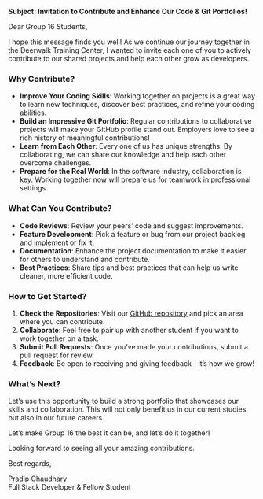 **Subject: Invitation to Contribute and Enhance Our Code & Git Portfolios!**

Dear Group 16 Students,

I hope this message finds you well! As we continue our journey together in the Deerwalk Training Center, I wanted to invite each one of you to actively contribute to our shared projects and help each other grow as developers.

### Why Contribute?

-   **Improve Your Coding Skills**: Working together on projects is a great way to learn new techniques, discover best practices, and refine your coding abilities.
-   **Build an Impressive Git Portfolio**: Regular contributions to collaborative projects will make your GitHub profile stand out. Employers love to see a rich history of meaningful contributions!
-   **Learn from Each Other**: Every one of us has unique strengths. By collaborating, we can share our knowledge and help each other overcome challenges.
-   **Prepare for the Real World**: In the software industry, collaboration is key. Working together now will prepare us for teamwork in professional settings.

### What Can You Contribute?

-   **Code Reviews**: Review your peers’ code and suggest improvements.
-   **Feature Development**: Pick a feature or bug from our project backlog and implement or fix it.
-   **Documentation**: Enhance the project documentation to make it easier for others to understand and contribute.
-   **Best Practices**: Share tips and best practices that can help us write cleaner, more efficient code.

### How to Get Started?

1. **Check the Repositories**: Visit our [GitHub repository](https://github.com/pradipchaudhary/dw-lms) and pick an area where you can contribute.
2. **Collaborate**: Feel free to pair up with another student if you want to work together on a task.
3. **Submit Pull Requests**: Once you’ve made your contributions, submit a pull request for review.
4. **Feedback**: Be open to receiving and giving feedback—it’s how we grow!

### What’s Next?

Let’s use this opportunity to build a strong portfolio that showcases our skills and collaboration. This will not only benefit us in our current studies but also in our future careers.

Let’s make Group 16 the best it can be, and let’s do it together!

Looking forward to seeing all your amazing contributions.

Best regards,

Pradip Chaudhary  
Full Stack Developer & Fellow Student
